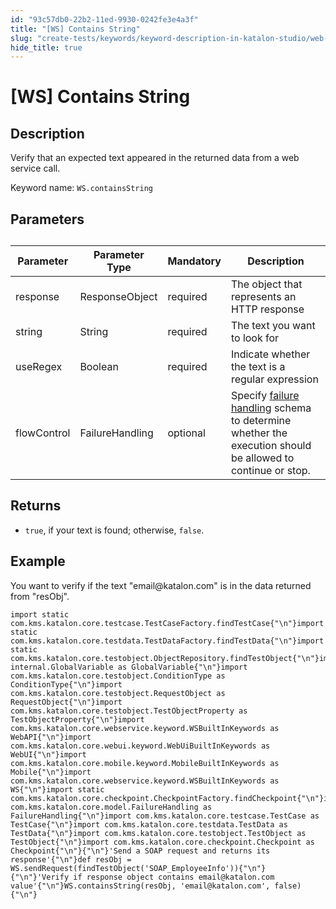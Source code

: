 ```yaml
---
id: "93c57db0-22b2-11ed-9930-0242fe3e4a3f"
title: "[WS] Contains String"
slug: "create-tests/keywords/keyword-description-in-katalon-studio/web-service-keywords/ws-contains-string"
hide_title: true
---
```


# <a id="id_0" class="anchor_top_offset"/><a id="ariaid-title1" class="anchor_top_offset"/>[WS] Contains String


## <a id="id_0__id_1" class="anchor_top_offset"/>Description

<p xmlns="http://www.w3.org/1999/xhtml" className="p">Verify that an expected text appeared in the returned data from a web service call.</p> 
<p xmlns="http://www.w3.org/1999/xhtml" className="p">Keyword name: <code className="ph codeph">WS.containsString</code></p> 

## <a id="id_0__id_2" class="anchor_top_offset"/>Parameters 

<table xmlns="http://www.w3.org/1999/xhtml" className="table anchor_top_offset" id="id_0__ea1adf81-39a4-4b41-8dc9-fb24246d8cdd"><caption /><thead className="thead"><tr className><th className="entry anchor_top_offset" id="id_0__ea1adf81-39a4-4b41-8dc9-fb24246d8cdd__entry__1">Parameter</th><th className="entry anchor_top_offset" id="id_0__ea1adf81-39a4-4b41-8dc9-fb24246d8cdd__entry__2">Parameter Type</th><th className="entry anchor_top_offset" id="id_0__ea1adf81-39a4-4b41-8dc9-fb24246d8cdd__entry__3">Mandatory</th><th className="entry anchor_top_offset" id="id_0__ea1adf81-39a4-4b41-8dc9-fb24246d8cdd__entry__4">Description</th></tr></thead><tbody className="tbody"><tr className><td className="entry" headers="id_0__ea1adf81-39a4-4b41-8dc9-fb24246d8cdd__entry__1 id_0__ea1adf81-39a4-4b41-8dc9-fb24246d8cdd__entry__2 id_0__ea1adf81-39a4-4b41-8dc9-fb24246d8cdd__entry__3 id_0__ea1adf81-39a4-4b41-8dc9-fb24246d8cdd__entry__4 ">response</td><td className="entry" headers="id_0__ea1adf81-39a4-4b41-8dc9-fb24246d8cdd__entry__1 id_0__ea1adf81-39a4-4b41-8dc9-fb24246d8cdd__entry__2 id_0__ea1adf81-39a4-4b41-8dc9-fb24246d8cdd__entry__3 id_0__ea1adf81-39a4-4b41-8dc9-fb24246d8cdd__entry__4 ">ResponseObject</td><td className="entry" headers="id_0__ea1adf81-39a4-4b41-8dc9-fb24246d8cdd__entry__1 id_0__ea1adf81-39a4-4b41-8dc9-fb24246d8cdd__entry__2 id_0__ea1adf81-39a4-4b41-8dc9-fb24246d8cdd__entry__3 id_0__ea1adf81-39a4-4b41-8dc9-fb24246d8cdd__entry__4 ">required</td><td className="entry" headers="id_0__ea1adf81-39a4-4b41-8dc9-fb24246d8cdd__entry__1 id_0__ea1adf81-39a4-4b41-8dc9-fb24246d8cdd__entry__2 id_0__ea1adf81-39a4-4b41-8dc9-fb24246d8cdd__entry__3 id_0__ea1adf81-39a4-4b41-8dc9-fb24246d8cdd__entry__4 ">The object that represents an HTTP response</td></tr><tr className><td className="entry" headers="id_0__ea1adf81-39a4-4b41-8dc9-fb24246d8cdd__entry__1 id_0__ea1adf81-39a4-4b41-8dc9-fb24246d8cdd__entry__2 id_0__ea1adf81-39a4-4b41-8dc9-fb24246d8cdd__entry__3 id_0__ea1adf81-39a4-4b41-8dc9-fb24246d8cdd__entry__4 ">string</td><td className="entry" headers="id_0__ea1adf81-39a4-4b41-8dc9-fb24246d8cdd__entry__1 id_0__ea1adf81-39a4-4b41-8dc9-fb24246d8cdd__entry__2 id_0__ea1adf81-39a4-4b41-8dc9-fb24246d8cdd__entry__3 id_0__ea1adf81-39a4-4b41-8dc9-fb24246d8cdd__entry__4 ">String</td><td className="entry" headers="id_0__ea1adf81-39a4-4b41-8dc9-fb24246d8cdd__entry__1 id_0__ea1adf81-39a4-4b41-8dc9-fb24246d8cdd__entry__2 id_0__ea1adf81-39a4-4b41-8dc9-fb24246d8cdd__entry__3 id_0__ea1adf81-39a4-4b41-8dc9-fb24246d8cdd__entry__4 ">required</td><td className="entry" headers="id_0__ea1adf81-39a4-4b41-8dc9-fb24246d8cdd__entry__1 id_0__ea1adf81-39a4-4b41-8dc9-fb24246d8cdd__entry__2 id_0__ea1adf81-39a4-4b41-8dc9-fb24246d8cdd__entry__3 id_0__ea1adf81-39a4-4b41-8dc9-fb24246d8cdd__entry__4 ">The text you want to look for</td></tr><tr className><td className="entry" headers="id_0__ea1adf81-39a4-4b41-8dc9-fb24246d8cdd__entry__1 id_0__ea1adf81-39a4-4b41-8dc9-fb24246d8cdd__entry__2 id_0__ea1adf81-39a4-4b41-8dc9-fb24246d8cdd__entry__3 id_0__ea1adf81-39a4-4b41-8dc9-fb24246d8cdd__entry__4 ">useRegex</td><td className="entry" headers="id_0__ea1adf81-39a4-4b41-8dc9-fb24246d8cdd__entry__1 id_0__ea1adf81-39a4-4b41-8dc9-fb24246d8cdd__entry__2 id_0__ea1adf81-39a4-4b41-8dc9-fb24246d8cdd__entry__3 id_0__ea1adf81-39a4-4b41-8dc9-fb24246d8cdd__entry__4 ">Boolean</td><td className="entry" headers="id_0__ea1adf81-39a4-4b41-8dc9-fb24246d8cdd__entry__1 id_0__ea1adf81-39a4-4b41-8dc9-fb24246d8cdd__entry__2 id_0__ea1adf81-39a4-4b41-8dc9-fb24246d8cdd__entry__3 id_0__ea1adf81-39a4-4b41-8dc9-fb24246d8cdd__entry__4 ">required</td><td className="entry" headers="id_0__ea1adf81-39a4-4b41-8dc9-fb24246d8cdd__entry__1 id_0__ea1adf81-39a4-4b41-8dc9-fb24246d8cdd__entry__2 id_0__ea1adf81-39a4-4b41-8dc9-fb24246d8cdd__entry__3 id_0__ea1adf81-39a4-4b41-8dc9-fb24246d8cdd__entry__4 ">Indicate whether the text is a regular expression</td></tr><tr className><td className="entry" headers="id_0__ea1adf81-39a4-4b41-8dc9-fb24246d8cdd__entry__1 id_0__ea1adf81-39a4-4b41-8dc9-fb24246d8cdd__entry__2 id_0__ea1adf81-39a4-4b41-8dc9-fb24246d8cdd__entry__3 id_0__ea1adf81-39a4-4b41-8dc9-fb24246d8cdd__entry__4 ">flowControl</td><td className="entry" headers="id_0__ea1adf81-39a4-4b41-8dc9-fb24246d8cdd__entry__1 id_0__ea1adf81-39a4-4b41-8dc9-fb24246d8cdd__entry__2 id_0__ea1adf81-39a4-4b41-8dc9-fb24246d8cdd__entry__3 id_0__ea1adf81-39a4-4b41-8dc9-fb24246d8cdd__entry__4 ">FailureHandling</td><td className="entry" headers="id_0__ea1adf81-39a4-4b41-8dc9-fb24246d8cdd__entry__1 id_0__ea1adf81-39a4-4b41-8dc9-fb24246d8cdd__entry__2 id_0__ea1adf81-39a4-4b41-8dc9-fb24246d8cdd__entry__3 id_0__ea1adf81-39a4-4b41-8dc9-fb24246d8cdd__entry__4 ">optional</td><td className="entry" headers="id_0__ea1adf81-39a4-4b41-8dc9-fb24246d8cdd__entry__1 id_0__ea1adf81-39a4-4b41-8dc9-fb24246d8cdd__entry__2 id_0__ea1adf81-39a4-4b41-8dc9-fb24246d8cdd__entry__3 id_0__ea1adf81-39a4-4b41-8dc9-fb24246d8cdd__entry__4 ">Specify <a className="xref" href="/docs/maintain/configure-failure-handling-settings-in-katalon-studio">failure handling</a> schema to determine whether the execution should be allowed to continue or stop.</td></tr></tbody></table> 

## <a id="id_0__id_3" class="anchor_top_offset"/>Returns

<ul xmlns="http://www.w3.org/1999/xhtml" className="ul"><li className="li"> <code className="ph codeph">true</code>, if your text is found; otherwise, <code className="ph codeph">false</code>.</li></ul> 

## <a id="id_0__id_4" class="anchor_top_offset"/>Example

<p xmlns="http://www.w3.org/1999/xhtml" className="p">You want to verify if the text "email@katalon.com" is in the data returned from "resObj".</p> 
<pre xmlns="http://www.w3.org/1999/xhtml" className="pre codeblock"><code>import static com.kms.katalon.core.testcase.TestCaseFactory.findTestCase{"\n"}import static com.kms.katalon.core.testdata.TestDataFactory.findTestData{"\n"}import static com.kms.katalon.core.testobject.ObjectRepository.findTestObject{"\n"}import internal.GlobalVariable as GlobalVariable{"\n"}import com.kms.katalon.core.testobject.ConditionType as ConditionType{"\n"}import com.kms.katalon.core.testobject.RequestObject as RequestObject{"\n"}import com.kms.katalon.core.testobject.TestObjectProperty as TestObjectProperty{"\n"}import com.kms.katalon.core.webservice.keyword.WSBuiltInKeywords as WebAPI{"\n"}import com.kms.katalon.core.webui.keyword.WebUiBuiltInKeywords as WebUI{"\n"}import com.kms.katalon.core.mobile.keyword.MobileBuiltInKeywords as Mobile{"\n"}import com.kms.katalon.core.webservice.keyword.WSBuiltInKeywords as WS{"\n"}import static com.kms.katalon.core.checkpoint.CheckpointFactory.findCheckpoint{"\n"}import com.kms.katalon.core.model.FailureHandling as FailureHandling{"\n"}import com.kms.katalon.core.testcase.TestCase as TestCase{"\n"}import com.kms.katalon.core.testdata.TestData as TestData{"\n"}import com.kms.katalon.core.testobject.TestObject as TestObject{"\n"}import com.kms.katalon.core.checkpoint.Checkpoint as Checkpoint{"\n"}{"\n"}'Send a SOAP request and returns its response'{"\n"}def resObj = WS.sendRequest(findTestObject('SOAP_EmployeeInfo')){"\n"} {"\n"}'Verify if response object contains email@katalon.com value'{"\n"}WS.containsString(resObj, 'email@katalon.com', false){"\n"}</code></pre> 
